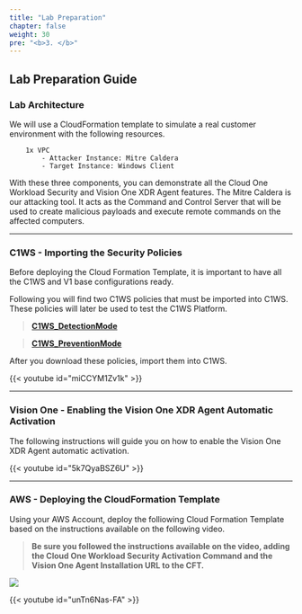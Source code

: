 ```yaml
---
title: "Lab Preparation"
chapter: false
weight: 30
pre: "<b>3. </b>"
---
```

## Lab Preparation Guide

### Lab Architecture
We will use a CloudFormation template to simulate a real customer environment with the following resources.

        1x VPC
            - Attacker Instance: Mitre Caldera
            - Target Instance: Windows Client

With these three components, you can demonstrate all the Cloud One Workload Security and Vision One XDR Agent features. The Mitre Caldera is our attacking tool. It acts as the Command and Control Server that will be used to create malicious payloads and execute remote commands on the affected computers.

---
### C1WS - Importing the Security Policies
Before deploying the Cloud Formation Template, it is important to have all the C1WS and V1 base configurations ready.

Following you will find two C1WS policies that must be imported into C1WS. These policies will later be used to test the C1WS Platform.

> <b>[C1WS_DetectionMode](https://raw.githubusercontent.com/andrefernandes86/demo-v1-c1ws/main/DetectionMode.xml)</b>

> <b>[C1WS_PreventionMode](https://raw.githubusercontent.com/andrefernandes86/demo-v1-c1ws/main/PreventionMode.xml)</b>

After you download these policies, import them into C1WS.

{{< youtube id="miCCYM1Zv1k" >}}

---
### Vision One - Enabling the Vision One XDR Agent Automatic Activation
The following instructions will guide you on how to enable the Vision One XDR Agent automatic activation.

{{< youtube id="5k7QyaBSZ6U" >}}

---

### AWS - Deploying the CloudFormation Template
Using your AWS Account, deploy the folliowing Cloud Formation Template based on the instructions available on the following video.

>  <b>Be sure you followed the instructions available on the video, adding the Cloud One Workload Security Activation Command and the Vision One Agent Installation URL to the CFT.</b>

<a href="https://console.aws.amazon.com/cloudformation/home#/stacks/new?stackName=V1-C1WS-Workshop&templateURL=https://v1demoplatform.s3.us-west-1.amazonaws.com/v1-c1ws-demo/demo-aws-c1ws.yml" target="_blank"><img src="https://cdn.rawgit.com/buildkite/cloudformation-launch-stack-button-svg/master/launch-stack.svg" /></a>

{{< youtube id="unTn6Nas-FA" >}}

